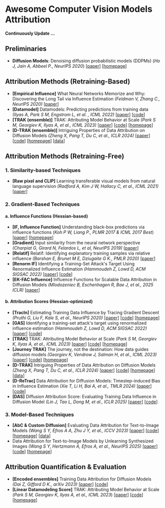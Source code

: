 # Awesome Computer Vision Models Attribution

**Continuously Update ...**



## Preliminaries

+ **Diffusion Models**: Denoising diffusion probabilistic models (DDPMs) (*Ho J, Jain A, Abbeel P., NeurIPS 2020*) [[paper](https://proceedings.neurips.cc/paper_files/paper/2020/file/4c5bcfec8584af0d967f1ab10179ca4b-Paper.pdf)] [[homepage](https://proceedings.neurips.cc/paper/2020/hash/4c5bcfec8584af0d967f1ab10179ca4b-Abstract.html)]



## Attribution Methods (Retraining-Based)

+ **[Empirical Influence]** What Neural Networks Memorize and Why: Discovering the Long Tail via Influence Estimation *(Feldman V, Zhang C., NeurlPS 2020)* [[paper](https://proceedings.neurips.cc/paper/2020/hash/1e14bfe2714193e7af5abc64ecbd6b46-Abstract.html?ref=the-batch-deeplearning-ai)]
+ **[Datamodel]** Datamodels: Predicting predictions from training data *(Ilyas A, Park S M, Engstrom L, et al. , ICML 2022)* [[paper](https://arxiv.org/abs/2202.00622)] [[code](https://github.com/MadryLab/datamodels-data)]
+ **[TRAK (ensemble)]** TRAK: Attributing Model Behavior at Scale  *(Park S M, Georgiev K, Ilyas A, et al., ICML 2023)* [[paper](https://arxiv.org/pdf/2303.14186)] [[code](https://github.com/MadryLab/trak)] [[homepage](https://trak.csail.mit.edu/)]
+ **[D-TRAK (ensemble)]** Intriguing Properties of Data Attribution on Diffusion Models *(Zheng X, Pang T, Du C, et al., ICLR 2024)* [[paper](https://arxiv.org/abs/2311.00500)] [[code](https://github.com/sail-sg/D-TRAK)] [[homepage](https://sail-sg.github.io/D-TRAK)] [[data](https://drive.google.com/drive/folders/1Ko1CI-nWo3NHWYpxfX2Un1t9UsuddVHX?usp=sharing)]



## Attribution Methods (Retraining-Free)

### 1. Similarity-based Techniques

+ **[Raw pixel and CLIP]** Learning transferable visual models from natural language supervision *(Radford A, Kim J W, Hallacy C, et al., ICML 2021)* [[paper](https://proceedings.mlr.press/v139/radford21a)]

### 2. Gradient-Based Techniques

#### a. Influence Functions (Hessian-based)

+ **[IF, Influence Function]** Understanding black-box predictions via influence functions (*Koh P W, Liang P., PLMR 2017 & ICML 2017 Best*) [[paper](https://proceedings.mlr.press/v70/koh17a/koh17a.pdf)] [[homepage](https://proceedings.mlr.press/v70/koh17a?ref=https://githubhelp.com)]
+ **[Gradient]** Input similarity from the neural network perspective *(Charpiat G, Girard N, Felardos L, et al, NeurlPS 2019)* [[paper](https://proceedings.neurips.cc/paper/2019/hash/c61f571dbd2fb949d3fe5ae1608dd48b-Abstract.html)]
+ **[Relatif]** Relatif: Identifying explanatory training samples via relative influence *(Barshan E, Brunet M E, Dziugaite G K., PMLR 2020)* [[paper](https://proceedings.mlr.press/v108/barshan20a.html)]
+ **[Renorm IF]** Identifying a Training-Set Attack's Target Using Renormalized Influence Estimation *(Hammoudeh Z, Lowd D, ACM SIGSAC 2022)* [[paper](https://dl.acm.org/doi/abs/10.1145/3548606.3559335)] [[code](https://github.com/ZaydH/target_identification)]
+ **[EK-FAC Influence]** Influence Functions for Scalable Data Attribution in Diffusion Models *(Mlodozeniec B, Eschenhagen R, Bae J, et al., 2025 ICLR)* [[paper](https://arxiv.org/abs/2410.13850)] 

#### b. Attribution Scores (Hessian-optimized)

+ **[TracIn]** Estimating Training Data Influence by Tracing Gradient Descent *(Pruthi G, Liu F, Kale S, et al., NeurIPS 2020)* [[paper](https://proceedings.neurips.cc/paper_files/paper/2020/file/e6385d39ec9394f2f3a354d9d2b88eec-Paper.pdf)] [[code](https://github.com/frederick0329/TracIn)] [[homepage](https://proceedings.neurips.cc/paper/2020/hash/e6385d39ec9394f2f3a354d9d2b88eec-Abstract.html)] 
+ **[GAS]** Identifying a training-set attack's target using renormalized influence estimation *(Hammoudeh Z, Lowd D, ACM SIGSAC 2022)* [[paper](https://dl.acm.org/doi/abs/10.1145/3548606.3559335)] [[code](https://github.com/ZaydH/target_identification)]
+ **[TRAK]** TRAK: Attributing Model Behavior at Scale  *(Park S M, Georgiev K, Ilyas A, et al., ICML 2023)* [[paper](https://arxiv.org/pdf/2303.14186)] [[code](https://github.com/MadryLab/trak)] [[homepage](https://trak.csail.mit.edu/)]
+ **[Journey TRAK]** The journey, not the destination: How data guides diffusion models *(Georgiev K, Vendrow J, Salman H, et al., ICML 2023)* [[paper](https://arxiv.org/abs/2312.06205)] [[code](https://github.com/MadryLab/journey-TRAK)] [[homepage](https://gradientscience.org/diffusion-trak/)]
+ **[D-TRAK]** Intriguing Properties of Data Attribution on Diffusion Models *(Zheng X, Pang T, Du C, et al., ICLR 2024)* [[paper](https://arxiv.org/abs/2311.00500)] [[code](https://github.com/sail-sg/D-TRAK)] [[homepage](https://sail-sg.github.io/D-TRAK)] [[data](https://drive.google.com/drive/folders/1Ko1CI-nWo3NHWYpxfX2Un1t9UsuddVHX?usp=sharing)]
+ **[D-ReTrac]** Data Attribution for Diffusion Models: Timestep-induced Bias in Influence Estimation *(Xie T, Li H, Bai A, et al., TMLR 2024)* [[paper](https://arxiv.org/abs/2401.09031)] [[code](https://github.com/txie1/diffusion-ReTrac)]
+ **[DAS]** Diffusion Attribution Score: Evaluating Training Data Influence in Diffusion Model *(Lin J, Tao L, Dong M, et al., ICLR 2025)* [[paper](https://arxiv.org/abs/2410.18639)] [[code](https://anonymous.4open.science/r/Diffusion-Attribution-Score-411F/README.md)]

### 3. Model-Based Techniques

+ **[AbC &  Custom Diffusion]** Evaluating Data Attribution for Text-to-Image Models *(Wang S Y, Efros A A, Zhu J Y, et al., ICCV 2023)* [[paper](https://arxiv.org/abs/2306.09345)] [[code](https://github.com/peterwang512/GenDataAttribution)] [[homepage](https://peterwang512.github.io/GenDataAttribution/)] [[data](https://github.com/peterwang512/GenDataAttribution#dataset)]
+ Data Attribution for Text-to-Image Models by Unlearning Synthesized Images *(Wang S Y, Hertzmann A, Efros A, et al., NeurIPS 2025)* [[paper](https://proceedings.neurips.cc/paper_files/paper/2024/hash/07fbde96bee50f4e09303fd4f877c2f3-Abstract-Conference.html)] [[code](https://github.com/PeterWang512/AttributeByUnlearning)] [[homepage](https://peterwang512.github.io/AttributeByUnlearning/)]



## Attribution Quantification & Evaluation

+ **[Encoded ensembles]** Training Data Attribution for Diffusion Models *(Dai Z, Gifford D K., arXiv 2023)* [[paper](https://arxiv.org/abs/2306.02174)] [[code](https://github.com/zheng-dai/GenEns)]
+ **[Linear Datamodeling Score]** TRAK: Attributing Model Behavior at Scale  (*Park S M, Georgiev K, Ilyas A, et al., ICML 2023*) [[paper](https://arxiv.org/pdf/2303.14186)] [[code](https://github.com/MadryLab/trak)] [[homepage](https://trak.csail.mit.edu/)]
